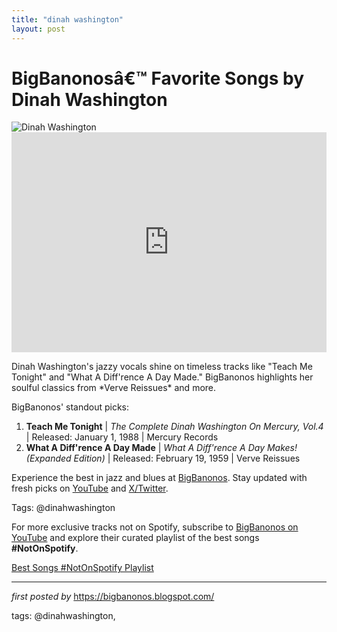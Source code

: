 ```yaml
---
title: "dinah washington"
layout: post
---
```


<!-- Title of the Post -->
<h1 >BigBanonosâ€™ Favorite Songs by Dinah Washington</h1> <!-- Featured Image -->
<div > <img src="https://i.scdn.co/image/219cf4ef5ee4065d4b431da35b9997aaa7293c8d" alt="Dinah Washington">
</div> <!-- Spotify Embed -->
<div > <iframe src="https://open.spotify.com/embed/playlist/5WzlOlNB5qlcZL6UbvPfyf?utm_source=generator" width="100%" height="352" frameBorder="0" allowfullscreen="" allow="autoplay; clipboard-write; encrypted-media; fullscreen; picture-in-picture" loading="lazy"></iframe>
</div> <!-- Introductory Text -->
<p >Dinah Washington's jazzy vocals shine on timeless tracks like "Teach Me Tonight" and "What A Diff'rence A Day Made." BigBanonos highlights her soulful classics from *Verve Reissues* and more.</p> <!-- Song Highlights -->
<div > <p>BigBanonos' standout picks:</p> <ol> <li><strong>Teach Me Tonight</strong> | <em>The Complete Dinah Washington On Mercury, Vol.4</em> | Released: January 1, 1988 | Mercury Records</li> <li><strong>What A Diff'rence A Day Made</strong> | <em>What A Diff'rence A Day Makes! (Expanded Edition)</em> | Released: February 19, 1959 | Verve Reissues</li> </ol>
</div> <!-- Footer Links -->
<div > <p>Experience the best in jazz and blues at <a href="https://bigbanonos.blogspot.com/" target="_blank">BigBanonos</a>. Stay updated with fresh picks on <a href="https://www.youtube.com/@BigBanonos" target="_blank">YouTube</a> and <a href="https://x.com/bigbanonos" target="_blank">X/Twitter</a>.</p>
</div> <!-- Tags -->
<p >Tags: @dinahwashington</p>


<!--Subscribe and Playlist Links-->
<div>
    <p>For more exclusive tracks not on Spotify, subscribe to <a href="https://www.youtube.com/@BigBanonos" target="_blank">BigBanonos on YouTube</a> and explore their curated playlist of the best songs <strong>#NotOnSpotify</strong>.</p>
    <p><a href="https://www.youtube.com/playlist?list=PLtuNtuTatqI0kFahUCbtbfenC_ET5O_tr" target="_blank">Best Songs #NotOnSpotify Playlist<br /></a></p></div>

<hr />

<p><em>first posted by</em> <a href="https://bigbanonos.blogspot.com/" rel="noopener" target="_new">https://bigbanonos.blogspot.com/</a></p>

<p>tags: @dinahwashington,</p>
